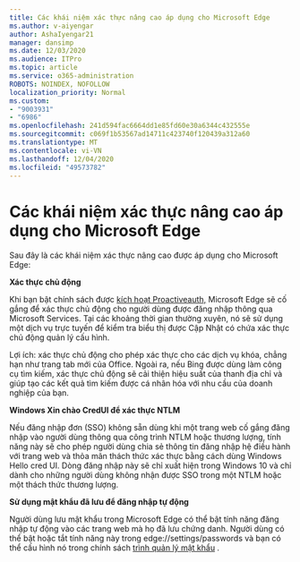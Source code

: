 ```yaml
---
title: Các khái niệm xác thực nâng cao áp dụng cho Microsoft Edge
ms.author: v-aiyengar
author: AshaIyengar21
manager: dansimp
ms.date: 12/03/2020
ms.audience: ITPro
ms.topic: article
ms.service: o365-administration
ROBOTS: NOINDEX, NOFOLLOW
localization_priority: Normal
ms.custom:
- "9003931"
- "6986"
ms.openlocfilehash: 241d594fac6664dd1e85fd60e30a6344c432555e
ms.sourcegitcommit: c069f1b53567ad14711c423740f120439a312a60
ms.translationtype: MT
ms.contentlocale: vi-VN
ms.lasthandoff: 12/04/2020
ms.locfileid: "49573782"
---
```

# <a name="advanced-authentication-concepts-applicable-to-microsoft-edge"></a>Các khái niệm xác thực nâng cao áp dụng cho Microsoft Edge

Sau đây là các khái niệm xác thực nâng cao được áp dụng cho Microsoft Edge:

**Xác thực chủ động**

Khi bạn bật chính sách được [kích hoạt Proactiveauth,](https://go.microsoft.com/fwlink/?linkid=2134621) Microsoft Edge sẽ cố gắng để xác thực chủ động cho người dùng được đăng nhập thông qua Microsoft Services. Tại các khoảng thời gian thường xuyên, nó sẽ sử dụng một dịch vụ trực tuyến để kiểm tra biểu thị được Cập Nhật có chứa xác thực chủ động quản lý cấu hình.

Lợi ích: xác thực chủ động cho phép xác thực cho các dịch vụ khóa, chẳng hạn như trang tab mới của Office. Ngoài ra, nếu Bing được dùng làm công cụ tìm kiếm, xác thực chủ động sẽ cải thiện hiệu suất của thanh địa chỉ và giúp tạo các kết quả tìm kiếm được cá nhân hóa với nhu cầu của doanh nghiệp của bạn.

**Windows Xin chào CredUI để xác thực NTLM**

Nếu đăng nhập đơn (SSO) không sẵn dùng khi một trang web cố gắng đăng nhập vào người dùng thông qua công trình NTLM hoặc thương lượng, tính năng này sẽ cho phép người dùng chia sẻ thông tin đăng nhập hệ điều hành với trang web và thỏa mãn thách thức xác thực bằng cách dùng Windows Hello cred UI. Dòng đăng nhập này sẽ chỉ xuất hiện trong Windows 10 và chỉ dành cho những người dùng không nhận được SSO trong một NTLM hoặc một thách thức thương lượng.

**Sử dụng mật khẩu đã lưu để đăng nhập tự động**

Người dùng lưu mật khẩu trong Microsoft Edge có thể bật tính năng đăng nhập tự động vào các trang web mà họ đã lưu chứng danh. Người dùng có thể bật hoặc tắt tính năng này trong edge://settings/passwords và bạn có thể cấu hình nó trong chính sách [trình quản lý mật khẩu](https://go.microsoft.com/fwlink/?linkid=2134622) .
